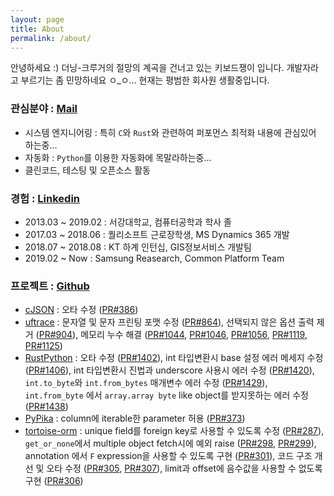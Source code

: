 ```yaml
---
layout: page
title: About
permalink: /about/
---
```


안녕하세요 :) 더닝-크루거의 절망의 계곡을 건너고 있는 키보드쟁이 입니다.
개발자라고 부르기는 좀 민망하네요 ㅇ_ㅇ... 현재는 평범한 회사원 생활중입니다.

### 관심분야 : [Mail](mailto:ekffu200098@gmail.com)
- 시스템 엔지니어링 : 특히 `C`와 `Rust`와 관련하여 퍼포먼스 최적화 내용에 관심있어 하는중...
- 자동화 : `Python`를 이용한 자동화에 목말라하는중...
- 클린코드, 테스팅 및 오픈소스 활동

### 경험 : [Linkedin](https://www.linkedin.com/in/sang-heon-jeon-994515190)
- 2013.03 ~ 2019.02 : 서강대학교, 컴퓨터공학과 학사 졸
- 2017.03 ~ 2018.06 : 퀄리소프트 근로장학생, MS Dynamics 365 개발
- 2018.07 ~ 2018.08 : KT 하계 인턴십, GIS정보서비스 개발팀
- 2019.02 ~ Now : Samsung Reasearch, Common Platform Team

### 프로젝트 : [Github](https://github.com/lntuition)
- [cJSON](https://github.com/DaveGamble/cJSON) : 
오타 수정 ([PR#386](https://github.com/DaveGamble/cJSON/pull/386))
- [uftrace](https://github.com/namhyung/uftrace) : 
문자열 및 문자 프린팅 포맷 수정 ([PR#864](https://github.com/namhyung/uftrace/pull/864)),
선택되지 않은 옵션 출력 제거 ([PR#904](https://github.com/namhyung/uftrace/pull/904)),
메모리 누수 해결 ([PR#1044](https://github.com/namhyung/uftrace/pull/1044), [PR#1046](https://github.com/namhyung/uftrace/pull/1046), [PR#1056](https://github.com/namhyung/uftrace/pull/1056), [PR#1119](https://github.com/namhyung/uftrace/pull/1119), [PR#1125](https://github.com/namhyung/uftrace/pull/1125))
- [RustPython](https://github.com/RustPython/RustPython) :
오타 수정 ([PR#1402](https://github.com/RustPython/RustPython/pull/1402)),
int 타입변환시 base 설정 에러 메세지 수정 ([PR#1406](https://github.com/RustPython/RustPython/pull/1406)),
int 타입변환시 진법과 underscore 사용시 에러 수정 ([PR#1420](https://github.com/RustPython/RustPython/pull/1420)),
`int.to_byte`와 `int.from_bytes` 매개변수 에러 수정 ([PR#1429](https://github.com/RustPython/RustPython/pull/1429)),
`int.from_byte` 에서 `array.array byte` like object를 받지못하는 에러 수정 ([PR#1438](https://github.com/RustPython/RustPython/pull/1438))
- [PyPika](https://github.com/kayak/pypika) :
column에 iterable한 parameter 허용 ([PR#373](https://github.com/kayak/pypika/pull/373))
- [tortoise-orm](https://github.com/tortoise/tortoise-orm) :
unique field를 foreign key로 사용할 수 있도록 수정 ([PR#287](https://github.com/tortoise/tortoise-orm/pull/287)),
`get_or_none`에서 multiple object fetch시에 예외 raise ([PR#298](https://github.com/tortoise/tortoise-orm/pull/298), [PR#299](https://github.com/tortoise/tortoise-orm/pull/299)),
annotation 에서 `F` expression을 사용할 수 있도록 구현 ([PR#301](https://github.com/tortoise/tortoise-orm/pull/301)),
코드 구조 개선 및 오타 수정 ([PR#305](https://github.com/tortoise/tortoise-orm/pull/305), [PR#307](https://github.com/tortoise/tortoise-orm/pull/307)),
limit과 offset에 음수값을 사용할 수 없도록 구현 ([PR#306](https://github.com/tortoise/tortoise-orm/pull/306))
